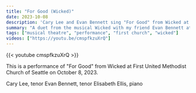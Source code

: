 ```yaml
---
title: "For Good (Wicked)"
date: 2023-10-08
description: 'Cary Lee and Evan Bennett sing "For Good" from Wicked at First Church Seattle, accompanied by Elisabeth Ellis.'
summary: "A duet from the musical Wicked with my friend Evan Bennett at First Church Seattle."
tags: ["musical theatre", "performance", "first church", "wicked"]
videos: ["https://youtu.be/cmspfkzuXrQ"]
---
```


{{< youtube cmspfkzuXrQ >}}


This is a performance of "For Good" from Wicked at First United Methodist Church of Seattle on October 8, 2023.

Cary Lee, tenor
Evan Bennett, tenor
Elisabeth Ellis, piano
